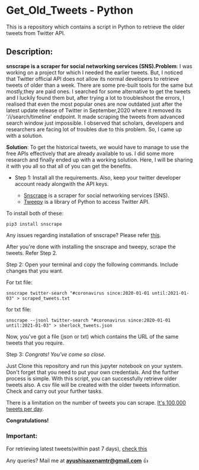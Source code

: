 # Get_Old_Tweets - Python
This is a repository which contains a script in Python to retrieve the older tweets from Twitter API.

## Description: 

**snscrape is a scraper for social networking services (SNS).Problem**: I was working on a project for which I needed the earlier tweets. But, I noticed that Twitter official API does not allow its normal developers to retrieve tweets of older than a week. There are some pre-built tools for the same but mostly,they are paid ones. I searched for some alternative to get the tweets and I luckily found them but, after trying a lot to troubleshoot the errors, I realised that even the most popular ones are now outdated just after the latest update release of Twitter in September,2020 where it removed its '/i/search/timeline' endpoint. It made scraping the tweets from advanced search window just impossible. I observed that scholars, developers and researchers are facing lot of troubles due to this problem. So, I came up with a solution.

**Solution**: To get the historical tweets, we would have to manage to use the free APIs effectively that are already available to us.  I did some more research and finally ended up with a working solution. Here, I will be sharing it with you all so that all of you can get the benefits.

- Step 1: Install all the requirements. Also, keep your twitter developer account ready alongwith the API keys.

   - [Snscrape](https://github.com/JustAnotherArchivist/snscrape) is a scraper for social networking services (SNS). 
   - [Tweepy](https://github.com/itsayushisaxena/tweepy) is a library of Python to access Twitter API. 

To install both of these:

    pip3 install snscrape
    
Any issues regarding installation of snscrape? Please refer [this](https://github.com/JustAnotherArchivist/snscrape).

After you're done with installing the snscrape and tweepy, scrape the tweets. Refer Step 2.

Step 2: Open your terminal and copy the following commands. Include changes that you want.

For txt file:
```
snscrape twitter-search "#coronavirus since:2020-01-01 until:2021-01-03" > scraped_tweets.txt
```
for txt file:
```
snscrape --jsonl twitter-search "#coronavirus since:2020-01-01 until:2021-01-03" > sherlock_tweets.json
```
Now, you've got a file (json or txt) which contains the URL of the same tweets that you require.

Step 3: *Congrats! You've come so close.*

Just Clone this repository and run this jupyter notebook on your system. Don't forget that you need to put your own credentials. And the further process is simple. With this script, you can successfully retrieve older tweets also. A csv file will be created with the older tweets information. Check and carry out your further tasks.

There is a limitation on the number of tweets you can scrape. [It's 100,000 tweets per day](https://developer.twitter.com/en/docs/twitter-api/v1/tweets/timelines/faq). 

 **Congratulations!**

    
    
### Important:

For retrieving latest tweets(within past 7 days), [check this](https://github.com/itsayushisaxena/Tweet-retrieval-for-Sentiment-Analysis)

Any queries? Mail me at **ayushisaxenamtr@gmail.com** :+1:
